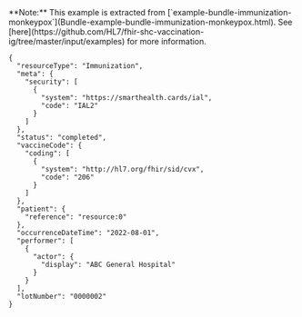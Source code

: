 <!-- This file is automatically generated by script/update-examples-->

<div class="alert alert-success" markdown="1">**Note:** This example is extracted from [`example-bundle-immunization-monkeypox`](Bundle-example-bundle-immunization-monkeypox.html). See [here](https://github.com/HL7/fhir-shc-vaccination-ig/tree/master/input/examples) for more information.
</div>

```
{
  "resourceType": "Immunization",
  "meta": {
    "security": [
      {
        "system": "https://smarthealth.cards/ial",
        "code": "IAL2"
      }
    ]
  },
  "status": "completed",
  "vaccineCode": {
    "coding": [
      {
        "system": "http://hl7.org/fhir/sid/cvx",
        "code": "206"
      }
    ]
  },
  "patient": {
    "reference": "resource:0"
  },
  "occurrenceDateTime": "2022-08-01",
  "performer": [
    {
      "actor": {
        "display": "ABC General Hospital"
      }
    }
  ],
  "lotNumber": "0000002"
}
```